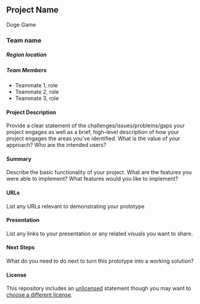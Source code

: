 ## Project Name

Doge Game


### Team name

##### Region location

##### Team Members
- Teammate 1, role
- Teammate 2, role
- Teammate 3, role

#### Project Description
Provide a clear statement of the challenges/issues/problems/gaps your project engages as well as a brief, high-level description of how your project engages the areas you've identified. What is the value of your approach? Who are the intended users?

#### Summary
Describe the basic functionality of your project. What are the features you were able to implement? What features would you like to implement?

#### URLs
List any URLs relevant to demonstrating your prototype

#### Presentation
List any links to your presentation or any related visuals you want to share.

#### Next Steps
What do you need to do next to turn this prototype into a working solution?

#### License
This repository includes an [unlicensed](http://unlicense.org/) statement though you may want to [choose a different license](https://choosealicense.com/).
